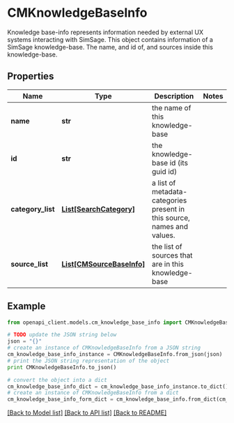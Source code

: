 # CMKnowledgeBaseInfo

Knowledge base-info represents information needed by external UX systems interacting with SimSage.  This object contains information of a SimSage knowledge-base.  The name, and id of, and sources inside this knowledge-base.

## Properties
Name | Type | Description | Notes
------------ | ------------- | ------------- | -------------
**name** | **str** | the name of this knowledge-base | 
**id** | **str** | the knowledge-base id (its guid id) | 
**category_list** | [**List[SearchCategory]**](SearchCategory.md) | a list of metadata-categories present in this source, names and values. | 
**source_list** | [**List[CMSourceBaseInfo]**](CMSourceBaseInfo.md) | the list of sources that are in this knowledge-base | 

## Example

```python
from openapi_client.models.cm_knowledge_base_info import CMKnowledgeBaseInfo

# TODO update the JSON string below
json = "{}"
# create an instance of CMKnowledgeBaseInfo from a JSON string
cm_knowledge_base_info_instance = CMKnowledgeBaseInfo.from_json(json)
# print the JSON string representation of the object
print CMKnowledgeBaseInfo.to_json()

# convert the object into a dict
cm_knowledge_base_info_dict = cm_knowledge_base_info_instance.to_dict()
# create an instance of CMKnowledgeBaseInfo from a dict
cm_knowledge_base_info_form_dict = cm_knowledge_base_info.from_dict(cm_knowledge_base_info_dict)
```
[[Back to Model list]](../README.md#documentation-for-models) [[Back to API list]](../README.md#documentation-for-api-endpoints) [[Back to README]](../README.md)


